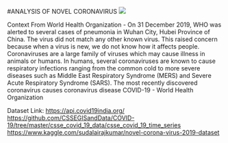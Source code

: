 #ANALYSIS OF NOVEL CORONAVIRUS 
 ![](dashboard.gif)
 
 Context
From World Health Organization - On 31 December 2019, WHO was alerted to several cases of pneumonia in Wuhan City, Hubei Province of China. The virus did not match any other known virus. This raised concern because when a virus is new, we do not know how it affects people.
 Coronaviruses are a large family of viruses which may cause illness in animals or humans. In humans, several coronaviruses are known to cause respiratory infections ranging from the common cold to more severe diseases such as Middle East Respiratory Syndrome (MERS) and Severe Acute Respiratory Syndrome (SARS). The most recently discovered coronavirus causes coronavirus disease COVID-19 - World Health Organization
 
 
 Dataset Link:
https://api.covid19india.org/ 
https://github.com/CSSEGISandData/COVID-19/tree/master/csse_covid_19_data/csse_covid_19_time_series
https://www.kaggle.com/sudalairajkumar/novel-corona-virus-2019-dataset


